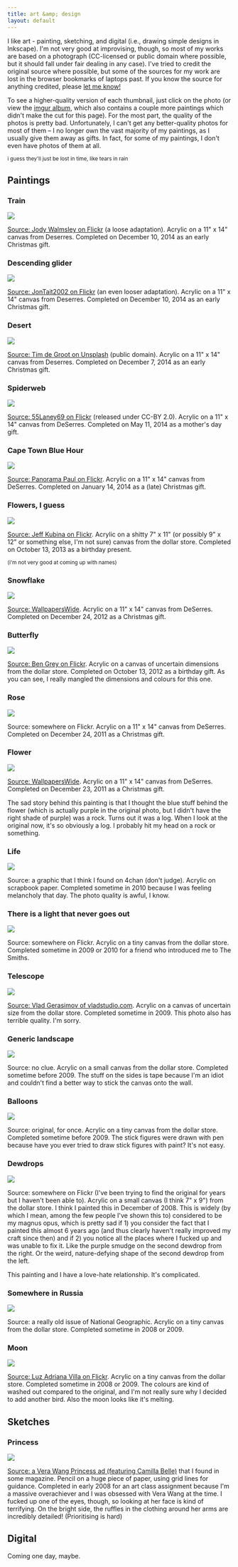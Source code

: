 ```yaml
---
title: art &amp; design
layout: default
---
```


I like art - painting, sketching, and digital (i.e., drawing simple designs in
Inkscape). I'm not very good at improvising, though, so most of my works are
based on a photograph (CC-licensed or public domain where possible, but it
should fall under fair dealing in any case). I've tried to credit the original
source where possible, but some of the sources for my work are lost in the
browser bookmarks of laptops past. If you know the source for anything credited,
please [let me know!](/about#contact)

To see a higher-quality version of each thumbnail, just click on the photo (or
view the [imgur album][album], which also contains a couple more paintings which
didn't make the cut for this page). For the most part, the quality of the photos
is pretty bad. Unfortunately, I can't get any better-quality photos for most of
them &ndash; I no longer own the vast majority of my paintings, as I usually
give them away as gifts. In fact, for some of my paintings, I don't even have
photos of them at all.

<small>i guess they'll just be lost in time, like tears in rain</small>

## Paintings

### Train

<a href="http://imgur.com/jtNAWr3?1">
<img src="http://i.imgur.com/jtNAWr3l.jpg?1" class="large-thumb" />
</a>

[Source: Jody Walmsley on Flickr][train] (a loose adaptation). Acrylic on a 11"
x 14" canvas from Deserres. Completed on December 10, 2014 as an early
Christmas gift.

### Descending glider

<a href="http://imgur.com/kxl8mj9?1">
<img src="http://i.imgur.com/kxl8mj9l.jpg?1" class="large-thumb" />
</a>

[Source: JonTait2002 on Flickr][descending-glider] (an even looser adaptation).
Acrylic on a 11" x 14" canvas from Deserres. Completed on December 10, 2014 as
an early Christmas gift.

### Desert

<a href="http://imgur.com/lYeDJY2">
<img src="http://i.imgur.com/lYeDJY2l.jpg" class="large-thumb" />
</a>

[Source: Tim de Groot on Unsplash][desert] (public domain). Acrylic on a 11" x
14" canvas from Deserres. Completed on December 7, 2014 as an early Christmas
gift.

### Spiderweb

<a href="http://imgur.com/1nGUPI2">
<img src="http://i.imgur.com/1nGUPI2l.jpg?1" class="large-thumb" />
</a>

[Source: 55Laney69 on Flickr][spiderweb] (released under CC-BY 2.0). Acrylic on
a 11" x 14" canvas from DeSerres. Completed on May 11, 2014 as a mother's day
gift.

### Cape Town Blue Hour

<a href="http://imgur.com/Um667J6">
<img src="http://i.imgur.com/Um667J6l.jpg" class="large-thumb" />
</a>

[Source: Panorama Paul on Flickr][cape town]. Acrylic on a 11" x 14" canvas from
DeSerres. Completed on January 14, 2014 as a (late) Christmas gift.

### Flowers, I guess

<a href="http://imgur.com/iJZgiwK?1">
<img src="http://i.imgur.com/iJZgiwKl.jpg" class="large-thumb" />
</a>

[Source: Jeff Kubina on Flickr][flowers]. Acrylic on a shitty 7" x 11" (or possibly
9" x 12" or something else, I'm not sure) canvas from the dollar store.
Completed on October 13, 2013 as a birthday present.

<small>(i'm not very good at coming up with names)</small>

### Snowflake

<a href="http://imgur.com/dZleBjj?2">
<img src="http://i.imgur.com/dZleBjjl.jpg" class="large-thumb" />
</a>

[Source: WallpapersWide][snowflake]. Acrylic on a 11" x 14" canvas from
DeSerres. Completed on December 24, 2012 as a Christmas gift.

### Butterfly

<a href="http://imgur.com/0BEFl9J">
<img src="http://i.imgur.com/0BEFl9Jl.jpg?1" class="large-thumb" />
</a>

[Source: Ben Grey on Flickr][butterfly]. Acrylic on a canvas of uncertain
dimensions from the dollar store. Completed on October 13, 2012 as a birthday
gift. As you can see, I really mangled the dimensions and colours for this one.

### Rose

<a href="http://imgur.com/595rh2s">
<img src="http://i.imgur.com/595rh2sl.jpg?1" class="large-thumb" />
</a>

Source: somewhere on Flickr. Acrylic on a 11" x 14" canvas from DeSerres.
Completed on December 24, 2011 as a Christmas gift.

### Flower

<a href="http://imgur.com/d7VPk9k">
<img src="http://i.imgur.com/d7VPk9kl.jpg?1" class="large-thumb" />
</a>

[Source: WallpapersWide][flower]. Acrylic on a 11" x 14" canvas from
DeSerres. Completed on December 23, 2011 as a Christmas gift.

The sad story behind this painting is that I thought the blue stuff behind the
flower (which is actually purple in the original photo, but I didn't have the
right shade of purple) was a rock. Turns out it was a log. When I look at the
original now, it's so obviously a log. I probably hit my head on a rock or
something.

### Life

<a href="http://imgur.com/CxKC6GD">
<img src="http://i.imgur.com/CxKC6GDl.jpg" class="large-thumb" />
</a>

Source: a graphic that I think I found on 4chan (don't judge). Acrylic on
scrapbook paper. Completed sometime in 2010 because I was feeling melancholy
that day. The photo quality is awful, I know.

### There is a light that never goes out

<a href="http://imgur.com/ucsvAo0">
<img src="http://i.imgur.com/ucsvAo0l.jpg" class="large-thumb" />
</a>

Source: somewhere on Flickr. Acrylic on a tiny canvas from the dollar store.
Completed sometime in 2009 or 2010 for a friend who introduced me to The Smiths.

### Telescope

<a href="http://imgur.com/M5v5e24">
<img src="http://i.imgur.com/M5v5e24l.jpg?1" class="large-thumb" />
</a>

[Source: Vlad Gerasimov of vladstudio.com][telescope]. Acrylic on a canvas of
uncertain size from the dollar store. Completed sometime in 2009. This photo
also has terrible quality. I'm sorry.

### Generic landscape

<a href="http://imgur.com/JnSs2HO">
<img src="http://i.imgur.com/JnSs2HOl.jpg?1" class="large-thumb" />
</a>

Source: no clue. Acrylic on a small canvas from the dollar store. Completed
sometime before 2009. The stuff on the sides is tape because I'm an idiot and
couldn't find a better way to stick the canvas onto the wall.

### Balloons

<a href="http://imgur.com/VlGBggI">
<img src="http://i.imgur.com/VlGBggIl.jpg" class="large-thumb" />
</a>

Source: original, for once. Acrylic on a tiny canvas from the dollar store.
Completed sometime before 2009. The stick figures were drawn with pen because
have you ever tried to draw stick figures with paint? It's not easy.

### Dewdrops

<a href="http://imgur.com/oi5KHqm">
<img src="http://i.imgur.com/oi5KHqml.jpg" class="large-thumb" />
</a>

Source: somewhere on Flickr (I've been trying to find the original for years but
I haven't been able to). Acrylic on a small canvas (I think 7" x 9") from the
dollar store. I think I painted this in December of 2008. This is widely (by
which I mean, among the few people I've shown this to) considered to be my
magnus opus, which is pretty sad if 1) you consider the fact that I painted this
almost 6 years ago (and thus clearly haven't really improved my craft since
then) and if 2) you notice all the places where I fucked up and was unable to
fix it. Like the purple smudge on the second dewdrop from the right. Or the
weird, nature-defying shape of the second dewdrop from the left.

This painting and I have a love-hate relationship. It's complicated.

### Somewhere in Russia

<a href="http://imgur.com/00DFg4w">
<img src="http://i.imgur.com/00DFg4wl.jpg" class="large-thumb" />
</a>

Source: a really old issue of National Geographic. Acrylic on a tiny canvas
from the dollar store. Completed sometime in 2008 or 2009.

### Moon

<a href="http://imgur.com/2fiuZgg">
<img src="http://i.imgur.com/2fiuZggl.jpg?1" class="large-thumb" />
</a>

[Source: Luz Adriana Villa on Flickr][moon]. Acrylic on a tiny canvas from the
dollar store. Completed sometime in 2008 or 2009. The colours are kind of washed
out compared to the original, and I'm not really sure why I decided to add
another bird. Also the moon looks like it's melting.

## Sketches

### Princess

<a href="http://imgur.com/riKJLG9">
<img src="http://i.imgur.com/riKJLG9l.jpg?1" class="large-thumb" />
</a>

[Source: a Vera Wang Princess ad (featuring Camilla Belle)][princess] that I
found in some magazine. Pencil on a huge piece of paper, using grid lines for
guidance. Completed in early 2008 for an art class assignment because I'm a
massive overachiever and I was obsessed with Vera Wang at the time. I fucked up
one of the eyes, though, so looking at her face is kind of terrifying. On the
bright side, the ruffles in the clothing around her arms are incredibly
detailed! (Prioritising is hard)

## Digital

Coming one day, maybe.

[album]: http://imgur.com/a/KE9sW/all
[train]: https://www.flickr.com/photos/superjody/6910978239
[descending-glider]: https://www.flickr.com/photos/jontait2002/526810393/in/photostream/
[desert]: https://unsplash.com/timdegroot
[spiderweb]: http://www.flickr.com/photos/42875184@N08/7991125444
[cape town]: http://www.flickr.com/photos/panorama_paul/2786195532/
[snowflake]: http://wallpaperswide.com/snowflake-wallpapers.html
[telescope]: http://www.vladstudio.com/wallpaper/?telescope
[butterfly]: http://www.flickr.com/photos/ben_grey/5887528403/
[flowers]: https://www.flickr.com/photos/kubina/448485266/
[moon]: https://www.flickr.com/photos/luchilu/677786684/
[princess]: http://www.theperfumebaseline.com/wp-content/uploads/2013/03/vera-wang-perfume-ad.jpg
[flower]: http://wallpaperswide.com/frangipani-wallpapers.html
